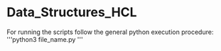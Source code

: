 # Data_Structures_HCL
For running the scripts follow the general python execution procedure:
  '''python3 file_name.py
  '''
 
